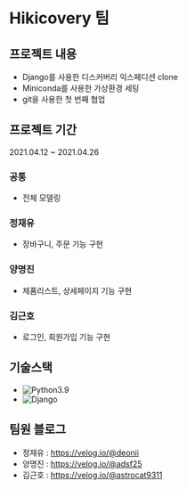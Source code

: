 # Hikicovery 팀
## 프로젝트 내용
- Django를 사용한 디스커버리 익스페디션 clone
- Miniconda를 사용한 가상환경 세팅
- git을 사용한 첫 번째 협업
## 프로젝트 기간
2021.04.12 ~ 2021.04.26
### 공통
- 전체 모델링
### 정재유
- 장바구니, 주문 기능 구현
### 양명진
- 제품리스트, 상세페이지 기능 구현
### 김근호
- 로그인, 회원가입 기능 구현
## 기술스택
- ![Python3.9](https://img.shields.io/badge/-Python3.9-brightgreen)
- ![Django](https://img.shields.io/badge/-Django-F0DB4D)
## 팀원 블로그
- 정재유 : https://velog.io/@deonii
- 양명진 : https://velog.io/@adsf25
- 김근호 : https://velog.io/@astrocat9311
